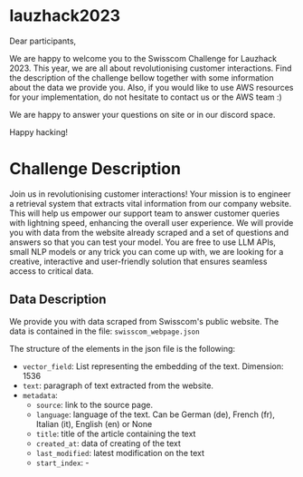 # lauzhack2023

Dear participants, 

We are happy to welcome you to the Swisscom Challenge for Lauzhack 2023. This year, we are all about revolutionising customer interactions. Find the description of the challenge bellow together with some information about the data we provide you. Also, if you would like to use AWS resources for your implementation, do not hesitate to contact us or the AWS team :) 

We are happy to answer your questions on site or in our discord space. 

Happy hacking! 

# Challenge Description

Join us in revolutionising customer interactions! Your mission is to engineer a retrieval system that extracts vital information from our company website. This will help us empower our support team to answer customer queries with lightning speed, enhancing the overall user experience. We will provide you with data from the website already scraped and a set of questions and answers so that you can test your model. You are free to use LLM APIs, small NLP models or any trick you can come up with, we are looking for a creative, interactive and user-friendly solution that ensures seamless access to critical data. 

## Data Description 
We provide you with data scraped from Swisscom's public website. The data is contained in the file: ```swisscom_webpage.json```

The structure of the elements in the json file is the following: 

* ```vector_field```: List representing the embedding of the text. Dimension: 1536
* ```text```: paragraph of text extracted from the website.
* ```metadata```:
  -  ```source```: link to the source page.
  -  ```language```: language of the text. Can be German (de), French (fr), Italian (it), English (en) or None
  -  ```title```: title of the article containing the text
  -  ```created_at```: data of creating of the text
  -  ```last_modified```: latest modification on the text
  -  ```start_index```: - 

